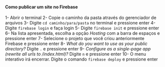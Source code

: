 #### Como publicar um site no Firebase
1- Abrir o terminal
2- Copie o caminho da pasta através do gerenciador de arquivos
3- Digite `cd caminho/para/pasta` no terminal e pressione enter
4- Digite `firebase login` e faça login
5- Digite `firebase init` e pressione enter
6- Na lista apresentada, escolha a opção *Hosting* com a barra de espaços e pressione enter
7- Selecione o projeto que você criou anteriormente Firebase e pressione enter
8- *What do you want to use as your public directory?* Digite `.` e pressione enter
9- *Configure as a single-page app (rewrite all urls to /index.html)?* Digite `n` e pressione enter
10- O menu interativo irá encerrar. Digite o comando `firebase deploy` e pressione enter
